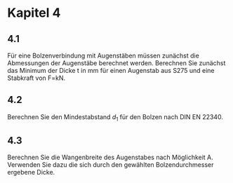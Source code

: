 # Kapitel 4

## 4.1

Für eine Bolzenverbindung mit Augenstäben müssen zunächst die Abmessungen der Augenstäbe berechnet werden. Berechnen Sie zunächst das Minimum der Dicke t in mm für einen Augenstab aus S275 und eine Stabkraft von F=kN.

## 4.2

Berechnen Sie den Mindestabstand $d_1$ für den Bolzen nach DIN EN 22340.

## 4.3

Berechnen Sie die Wangenbreite des Augenstabes nach Möglichkeit A. Verwenden Sie dazu die sich durch den gewählten Bolzendurchmesser ergebene Dicke.

